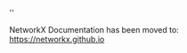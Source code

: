 '<meta http-equiv="refresh" content="0; URL=https://networkx.github.io/documentation/stable/reference/generated/networkx.classes.function.info.html">'

NetworkX Documentation has been moved to:<br><a href="https://networkx.github.io">https://networkx.github.io</a>
